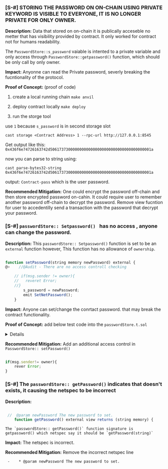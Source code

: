 ### [S-#] STORING THE PASSWORD ON ON-CHAIN USING PRIVATE KEYWORD IS VISIBLE TO EVERYONE, IT IS NO LONGER PRIVATE FOR ONLY OWNER.

**Description:**  Data that stored on on-chain it is publically acceseble no metter that has visibility provided by contract. It only worked for contract not for humans readability.

The `PasswordStore::s_password` vaiable is intented to a private variable and only access through `PasswordStore::getpassword()` function, which should be only call by only owner.


**Impact:** Anyonne can read the Private password, severly breaking the fucntionality of the protocol.

**Proof of Concept:**  (proof of code)

1. create a local running chain
`make anvil`

2. deploy contract locally
`
make deploy
`

3. run the storge tool

use `1`  because `s_password` is in second storage slot

```
cast storage <Contract Address> 1 --rpc-url http://127.0.0.1:8545
```

Get output like this:
`0x436f6e74726163742d506173730000000000000000000000000000000000001a`

now you can parse to string using:

```
cast parse-bytes32-string 0x436f6e74726163742d506173730000000000000000000000000000000000001a
```
output:  `Contract-pass` which is the user password.

**Recommended Mitigation:** One could encrypt the password off-chain and then store encrypted password on-cahin. It could require user to remember another password off-chain to decrypt the password. Remove view fucntion for user to accedentilly send a transaction with the password that decrypt your password.


### [S-#]  `passwordStore:: Setpassword() ` has no access , anyone can change the password.

**Description:** This `passwordStore:: Setpassword()` function is set to be an `external` function however, This function has no allowance of `ownership`. 

```Javascript

function setPassword(string memory newPassword) external {
@>    //@Audit - There are no access controll checking

    // if(msg.sender != owner){
    //   reveret Error;    
    //}
        s_password = newPassword;
        emit SetNetPassword();
    }

```

**Impact:**  Anyone can set/change the conrtact password. that may break the contract functionality.

**Proof of Concept:** add below test code into the `passwordStore.t.sol`

<details>
<summury>Code</summury>

```Javascript

   function anyone_can_set_password(address randomAddr)public  {
        vm.assume(randomAddr != owner);
        vm.prank(randomAddr);
        string memory ExpectPass = "MyPassword";
        passwordStore.setPassword(ExpectPass);

        vm.prank(owner);
        string memory ActualPass= passwordStore.getPassword();
        assertEq(ActualPass, ExpectPass);
    }

```
</details>

**Recommended Mitigation:** Add an additional access control in `PasswordStore:: setPassword()`

```Javascript

if(msg.sender!= owner){
    rever Error;
}
```

### [S-#] The `passwordStore:: getPassword()` indicates that doesn't exists, it causing the netspec to be incorrect

**Description:** 

```Javascript

 //  @param newPassword The new password to set.
    function getPassword() external view returns (string memory) {
```
```The `passwordStore:: getPassword()` function signature is getpassword() which netspec say it should be `getPassword(string)` ```

**Impact:** The netspec is incorrect.

**Recommended Mitigation:**  Remove the incorrect netspec line

```diff
 -    * @param newPassword The new password to set.
```